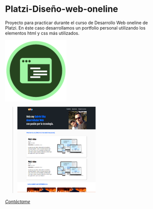 # Platzi-Diseño-web-oneline
Proyecto para practicar durante el curso de Desarrollo Web oneline de Platzi.
En éste caso desarrollamos un portfolio personal utilizando los elementos html y css más utilizados.


<img src="/img/LogoCurso.webp" alt="Logo del curso" style="width: 200px;">

> <img style="width: 55%;" src="img/CapturaWeb.PNG" alt="Mokup de la pagina">

###### [Contáctame](https://www.instagram.com/gabriel.diaz_arg/?hl=es-la)
